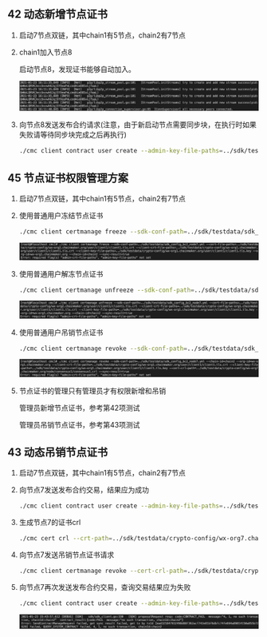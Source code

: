 ## 42 动态新增节点证书

1. 启动7节点双链，其中chain1有5节点，chain2有7节点

2. chain1加入节点8

   启动节点8，发现证书能够自动加入。

   <img src="images/new-node.png" alt="new-node.png" style="zoom:70%;" />

3. 向节点8发送发布合约请求(注意，由于新启动节点需要同步块，在执行时如果失败请等待同步块完成之后再执行)

   ```sh
   ./cmc client contract user create --admin-key-file-paths=../sdk/testdata/crypto-config/wx-org1.chainmaker.org/user/admin1/admin1.tls.key --admin-crt-file-paths=../sdk/testdata/crypto-config/wx-org1.chainmaker.org/user/admin1/admin1.tls.crt  --org-id=wx-org1.chainmaker.org --chain-id=chain1 --client-crt-file-paths=../sdk/testdata/crypto-config/wx-org1.chainmaker.org/user/client1/client1.tls.crt --client-key-file-paths=../sdk/testdata/crypto-config/wx-org1.chainmaker.org/user/client1/client1.tls.key --byte-code-path=../../test/wasm/asset-rust-0.7.2.wasm --contract-name=asset_new42 --runtime-type=WASMER --sdk-conf-path=../sdk/testdata/sdk_config_bc1_node8.yml --version=1.0 --sync-result=true --params="{\"issue_limit\":\"500000000\",\"total_supply\":\"1000000000\"}"
   ```

## 45 节点证书权限管理方案

1. 启动7节点双链，其中chain1有5节点，chain2有7节点

2. 使用普通用户冻结节点证书

   ```sh
   ./cmc client certmanage freeze --sdk-conf-path=../sdk/testdata/sdk_config_bc2_node7.yml --cert-file-paths=../sdk/testdata/crypto-config/wx-org2.chainmaker.org/user/client1/client1.tls.crt --client-crt-file-paths=../sdk/testdata/crypto-config/wx-org1.chainmaker.org/user/client1/client1.tls.crt --client-key-file-paths=../sdk/testdata/crypto-config/wx-org1.chainmaker.org/user/client1/client1.tls.key --org-id=wx-org1.chainmaker.org --chain-id=chain2 --sync-result=true
   ```

   <img src="images/client-noauth-freeze.png" alt="client-noauth-freeze.png" style="zoom:70%;" />

3. 使用普通用户解冻节点证书

   ```sh
   ./cmc client certmanage unfreeze --sdk-conf-path=../sdk/testdata/sdk_config_bc2_node7.yml --cert-file-paths=../sdk/testdata/crypto-config/wx-org2.chainmaker.org/user/client1/client1.tls.crt --client-crt-file-paths=../sdk/testdata/crypto-config/wx-org1.chainmaker.org/user/client1/client1.tls.crt --client-key-file-paths=../sdk/testdata/crypto-config/wx-org1.chainmaker.org/user/client1/client1.tls.key --org-id=wx-org1.chainmaker.org --chain-id=chain2 --sync-result=true
   ```

   <img src="images/client-noauth-unfreeze.png" alt="client-noauth-unfreeze.png" style="zoom:70%;" />

4. 使用普通用户吊销节点证书

   ```sh
   ./cmc client certmanage revoke --sdk-conf-path=../sdk/testdata/sdk_config_bc2_node7.yml --chain-id=chain2 --org-id=wx-org1.chainmaker.org --client-crt-file-paths=../sdk/testdata/crypto-config/wx-org1.chainmaker.org/user/client1/client1.tls.crt --client-key-file-paths=../sdk/testdata/crypto-config/wx-org1.chainmaker.org/user/client1/client1.tls.key --cert-crl-path=../sdk/testdata/crypto-config/wx-org7.chainmaker.org/node/consensus1/consensus1.crl --sync-result=true
   ```

   <img src="images/client-noauth-revoke.png" alt="client-noauth-revoke.png" style="zoom:70%;" />

5. 节点证书的管理只有管理员才有权限新增和吊销

   管理员新增节点证书，参考第42项测试

   管理员吊销节点证书，参考第43项测试

## 43 动态吊销节点证书

1. 启动7节点双链，其中chain1有5节点，chain2有7节点

2. 向节点7发送发布合约交易，结果应为成功

   ```sh
   ./cmc client contract user create --admin-key-file-paths=../sdk/testdata/crypto-config/wx-org1.chainmaker.org/user/admin1/admin1.tls.key --admin-crt-file-paths=../sdk/testdata/crypto-config/wx-org1.chainmaker.org/user/admin1/admin1.tls.crt  --org-id=wx-org1.chainmaker.org --chain-id=chain2 --client-crt-file-paths=../sdk/testdata/crypto-config/wx-org1.chainmaker.org/user/client1/client1.tls.crt --client-key-file-paths=../sdk/testdata/crypto-config/wx-org1.chainmaker.org/user/client1/client1.tls.key --byte-code-path=../../test/wasm/asset-rust-0.7.2.wasm --contract-name=asset_new43 --runtime-type=WASMER --sdk-conf-path=../sdk/testdata/sdk_config_bc2_node7.yml --version=1.0 --sync-result=true --params="{\"issue_limit\":\"500000000\",\"total_supply\":\"1000000000\"}"
   ```

3. 生成节点7的证书crl

   ```sh
   ./cmc cert crl --crt-path=../sdk/testdata/crypto-config/wx-org7.chainmaker.org/node/consensus1/consensus1.tls.crt --ca-key-path=../sdk/testdata/crypto-config/wx-org7.chainmaker.org/ca/ca.key --ca-cert-path=../sdk/testdata/crypto-config/wx-org7.chainmaker.org/ca/ca.crt  --crl-path=../sdk/testdata/crypto-config/wx-org7.chainmaker.org/node/consensus1/consensus1.crl
   ```

4. 向节点7发送吊销节点证书请求

   ```sh
   ./cmc client certmanage revoke --cert-crl-path=../sdk/testdata/crypto-config/wx-org7.chainmaker.org/node/consensus1/consensus1.crl --sdk-conf-path=../sdk/testdata/sdk_config_bc2_node7.yml --chain-id=chain2 --org-id=wx-org1.chainmaker.org --client-crt-file-paths=../sdk/testdata/crypto-config/wx-org1.chainmaker.org/user/client1/client1.tls.crt --client-key-file-paths=../sdk/testdata/crypto-config/wx-org1.chainmaker.org/user/client1/client1.tls.key --admin-key-file-paths=../sdk/testdata/crypto-config/wx-org1.chainmaker.org/user/admin1/admin1.tls.key --admin-crt-file-paths=../sdk/testdata/crypto-config/wx-org1.chainmaker.org/user/admin1/admin1.tls.crt --sync-result=true
   ```

5. 向节点7再次发送发布合约交易，查询交易结果应为失败

   ```sh
   ./cmc client contract user create --admin-key-file-paths=../sdk/testdata/crypto-config/wx-org1.chainmaker.org/user/admin1/admin1.tls.key --admin-crt-file-paths=../sdk/testdata/crypto-config/wx-org1.chainmaker.org/user/admin1/admin1.tls.crt  --org-id=wx-org1.chainmaker.org --chain-id=chain2 --client-crt-file-paths=../sdk/testdata/crypto-config/wx-org1.chainmaker.org/user/client1/client1.tls.crt --client-key-file-paths=../sdk/testdata/crypto-config/wx-org1.chainmaker.org/user/client1/client1.tls.key --byte-code-path=../../test/wasm/asset-rust-0.7.2.wasm --contract-name=asset_new43_1 --runtime-type=WASMER --sdk-conf-path=../sdk/testdata/sdk_config_bc2_node7.yml --version=1.0 --sync-result=true --params="{\"issue_limit\":\"500000000\",\"total_supply\":\"1000000000\"}"
   ```

   <img src="images/revoke-failed.png" alt="revoke-failed.png" style="zoom:70%;" />

